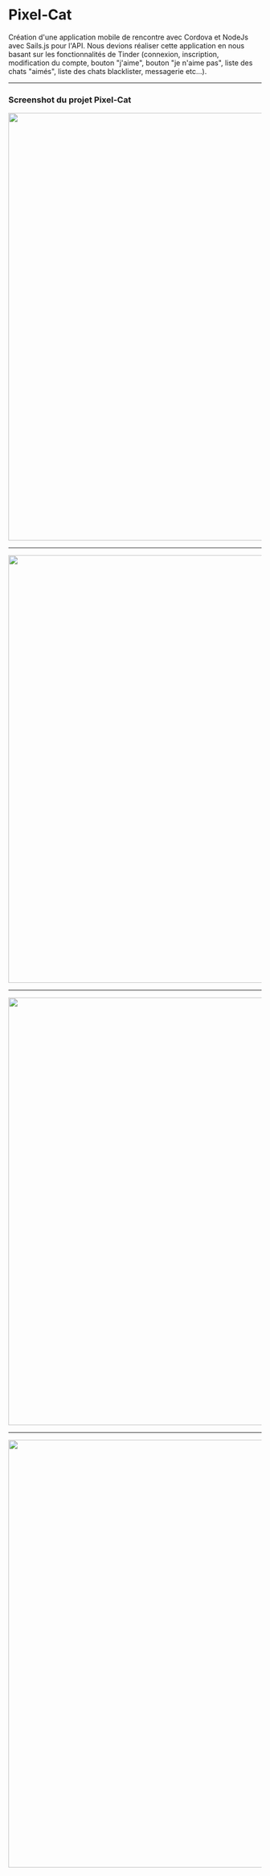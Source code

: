 # Pixel-Cat

Création d'une application mobile de rencontre avec Cordova et NodeJs avec Sails.js pour l'API. Nous devions réaliser cette application en nous basant sur les fonctionnalités de Tinder (connexion, inscription, modification du compte, bouton "j'aime", bouton "je n'aime pas", liste des chats "aimés", liste des chats blacklister, messagerie etc...). 

<hr></hr>

### Screenshot du projet Pixel-Cat

<p align="center">
  <img src="https://cloud.githubusercontent.com/assets/16621838/17516709/5ac85402-5e40-11e6-83d4-cc593561297d.png" width="850"/>
</p>

<hr></hr>

<p align="center">
  <img src="https://cloud.githubusercontent.com/assets/16621838/17516737/80db7ed0-5e40-11e6-91d5-5768b6ed0ce1.png" width="850"/>
</p>

<hr></hr>

<p align="center">
  <img src="https://cloud.githubusercontent.com/assets/16621838/17516762/9e640026-5e40-11e6-84d9-0e8184ff4a5d.png" width="850"/>
</p>

<hr></hr>

<p align="center">
  <img src="https://cloud.githubusercontent.com/assets/16621838/17516768/a69595ca-5e40-11e6-975f-db24044fc012.png" width="850"/>
</p>
